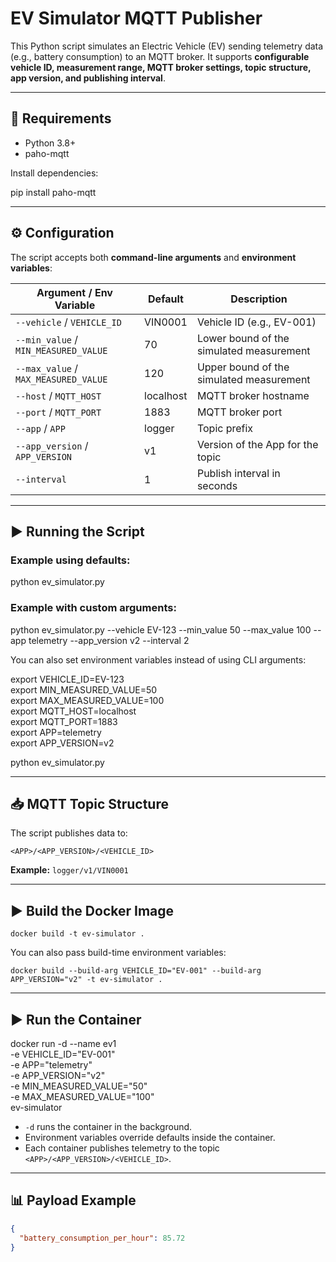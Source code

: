 # EV Simulator MQTT Publisher

This Python script simulates an Electric Vehicle (EV) sending telemetry data (e.g., battery consumption) to an MQTT broker. It supports **configurable vehicle ID, measurement range, MQTT broker settings, topic structure, app version, and publishing interval**.

---

## 🔧 Requirements

- Python 3.8+
- paho-mqtt

Install dependencies:

pip install paho-mqtt

---

## ⚙️ Configuration

The script accepts both **command-line arguments** and **environment variables**:

| Argument / Env Variable       | Default       | Description |
|-------------------------------|---------------|-------------|
| `--vehicle` / `VEHICLE_ID`    | VIN0001       | Vehicle ID (e.g., EV-001) |
| `--min_value` / `MIN_MEASURED_VALUE` | 70        | Lower bound of the simulated measurement |
| `--max_value` / `MAX_MEASURED_VALUE` | 120       | Upper bound of the simulated measurement |
| `--host` / `MQTT_HOST`        | localhost     | MQTT broker hostname |
| `--port` / `MQTT_PORT`        | 1883          | MQTT broker port |
| `--app` / `APP`               | logger        | Topic prefix |
| `--app_version` / `APP_VERSION` | v1          | Version of the App for the topic |
| `--interval`                  | 1             | Publish interval in seconds |

---

## ▶️ Running the Script

### Example using defaults:

python ev_simulator.py

### Example with custom arguments:

python ev_simulator.py --vehicle EV-123 --min_value 50 --max_value 100 --app telemetry --app_version v2 --interval 2

You can also set environment variables instead of using CLI arguments:

export VEHICLE_ID=EV-123  
export MIN_MEASURED_VALUE=50  
export MAX_MEASURED_VALUE=100  
export MQTT_HOST=localhost  
export MQTT_PORT=1883  
export APP=telemetry  
export APP_VERSION=v2  

python ev_simulator.py

---

## 📥 MQTT Topic Structure

The script publishes data to:

`<APP>/<APP_VERSION>/<VEHICLE_ID>`

**Example:** `logger/v1/VIN0001`


---

## ▶️ Build the Docker Image

`docker build -t ev-simulator .`

You can also pass build-time environment variables:

`docker build --build-arg VEHICLE_ID="EV-001" --build-arg APP_VERSION="v2" -t ev-simulator .`

---

## ▶️ Run the Container

docker run -d --name ev1 \
  -e VEHICLE_ID="EV-001" \
  -e APP="telemetry" \
  -e APP_VERSION="v2" \
  -e MIN_MEASURED_VALUE="50" \
  -e MAX_MEASURED_VALUE="100" \
  ev-simulator

- `-d` runs the container in the background.
- Environment variables override defaults inside the container.
- Each container publishes telemetry to the topic `<APP>/<APP_VERSION>/<VEHICLE_ID>`.

---

## 📊 Payload Example

```json
{
  "battery_consumption_per_hour": 85.72
}
```